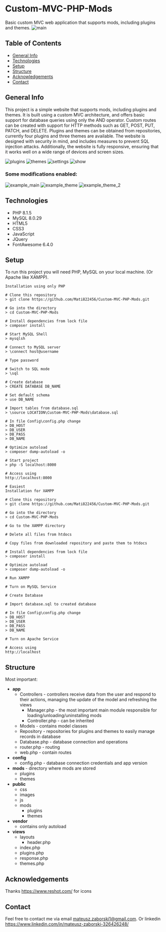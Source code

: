 # Custom-MVC-PHP-Mods
Basic custom MVC web application that supports mods, including plugins and themes.
![main](https://github.com/Mati822456/Custom-MVC-PHP-Mods/assets/103435077/ebf45b07-7287-4fd6-bd97-9e2745b6cadb)

## Table of Contents
* [General Info](#general-info)
* [Technologies](#technologies)
* [Setup](#setup)
* [Structure](#structure)
* [Acknowledgements](#acknowledgements)
* [Contact](#contact)

## General Info
This project is a simple website that supports mods, including plugins and themes. It is built using a custom MVC architecture, and offers basic support for database queries using only the AND operator. Custom routes can be created with support for HTTP methods such as GET, POST, PUT, PATCH, and DELETE. Plugins and themes can be obtained from repositories, currently four plugins and three themes are available. The website is designed with security in mind, and includes measures to prevent SQL injection attacks. Additionally, the website is fully responsive, ensuring that it works well on a wide range of devices and screen sizes.

![plugins](https://github.com/Mati822456/Custom-MVC-PHP-Mods/assets/103435077/dd9e48a8-8a40-41a5-8947-bfa1518a4978)
![themes](https://github.com/Mati822456/Custom-MVC-PHP-Mods/assets/103435077/6fcb1694-2043-4f49-8fb2-00d17add3cb8)
![settings](https://github.com/Mati822456/Custom-MVC-PHP-Mods/assets/103435077/1c511b5e-2e76-4f36-a049-43f10602065d)
![show](https://github.com/Mati822456/Custom-MVC-PHP-Mods/assets/103435077/9ba14662-ebbd-4627-8b12-4a8b485afec8)

### Some modifications enabled:
![example_main](https://github.com/Mati822456/Custom-MVC-PHP-Mods/assets/103435077/9e987841-b862-4063-a71d-8567440016db)
![example_theme](https://github.com/Mati822456/Custom-MVC-PHP-Mods/assets/103435077/8fdcae69-0d73-4869-b4c3-f93454340f10)
![example_theme_2](https://github.com/Mati822456/Custom-MVC-PHP-Mods/assets/103435077/2dca738f-6e45-40b7-8b4d-e53d72d32871)

## Technologies
* PHP 8.1.5
* MySQL 8.0.29
* HTML5
* CSS3
* JavaScript
* JQuery
* FontAwesome 6.4.0

## Setup
To run this project you will need PHP, MySQL on your local machine. (Or Apache like XAMPP).

```
Installation using only PHP

# Clone this repository
> git clone https://github.com/Mati822456/Custom-MVC-PHP-Mods.git

# Go into the directory
> cd Custom-MVC-PHP-Mods

# Install dependencies from lock file
> composer install

# Start MySQL Shell
> mysqlsh

# Connect to MySQL server
> \connect host@username

# Type password

# Switch to SQL mode
> \sql

# Create database
> CREATE DATABASE DB_NAME

# Set default schema
> use DB_NAME

# Import tables from database.sql
> \source LOCATION\Custom-MVC-PHP-Mods\database.sql

# In file Config\config.php change
> DB_HOST
> DB_USER
> DB_PASS
> DB_NAME

# Optimize autoload
> composer dump-autoload -o

# Start project
> php -S localhost:8000

# Access using
http://localhost:8000
```

```
# Easiest
Installation for XAMPP

# Clone this repository
> git clone https://github.com/Mati822456/Custom-MVC-PHP-Mods.git

# Go into the directory
> cd Custom-MVC-PHP-Mods

# Go to the XAMPP directory

# Delete all files from htdocs

# Copy files from downloaded repository and paste them to htdocs

# Install dependencies from lock file
> composer install

# Optimize autoload
> composer dump-autoload -o

# Run XAMPP

# Turn on MySQL Service

# Create Database

# Import database.sql to created database

# In file Config\config.php change
> DB_HOST
> DB_USER
> DB_PASS
> DB_NAME

# Turn on Apache Service

# Access using
http://localhost
```

## Structure
Most important:
* **app**
    - Controllers   -   controllers receive data from the user and respond to their actions, managing the update of the model and refreshing the views
        -   Manager.php     -   the most important main module responsible for loading/unloading/uninstalling mods
        -   Controller.php  -   can be inherited
    - Models        -   contains model classes 
    - Repository    -   repositories for plugins and themes to easily manage records in database
    - Database.php  -   database connection and operations
    - router.php    -   routing 
    - web.php       -   contain routes
* **config**
    - config.php    -   database connection credentials and app version
* **mods**  -   directory where mods are stored
    - plugins
    - themes
* **public**
    - css
    - images
    - js
    - mods
        - plugins
        - themes
* **vendor**
    - contains only autoload
* **views**
    - layouts
        - header.php
    - index.php
    - plugins.php
    - response.php
    - themes.php
## Acknowledgements
Thanks https://www.reshot.com/ for icons

## Contact
Feel free to contact me via email mateusz.zaborski1@gmail.com.
Or linkedin https://www.linkedin.com/in/mateusz-zaborski-326426248/